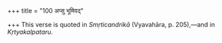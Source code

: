 +++
title = "100 अप्सु भूमिवद्"

+++
This verse is quoted in *Smṛticandrikā* (Vyavahāra, p. 205),—and in
*Kṛtyakalpataru*.



